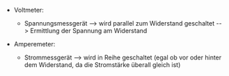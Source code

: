 - Voltmeter:
	- Spannungsmessgerät --> wird parallel zum Widerstand geschaltet --> Ermittlung der Spannung am Widerstand

- Amperemeter:
	- Strommessgerät --> wird in Reihe geschaltet (egal ob vor oder hinter dem Widerstand, da die Stromstärke überall gleich ist)

